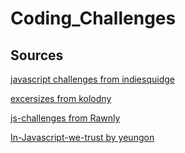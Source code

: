 # Coding_Challenges

## Sources

[javascript challenges from indiesquidge](https://github.com/indiesquidge/javascript-challenges)

[excersizes from kolodny](https://github.com/kolodny/exercises)

[js-challenges from Rawnly](https://github.com/Rawnly/js-challenges)

[In-Javascript-we-trust by yeungon](https://github.com/yeungon/In-JavaScript-we-trust)